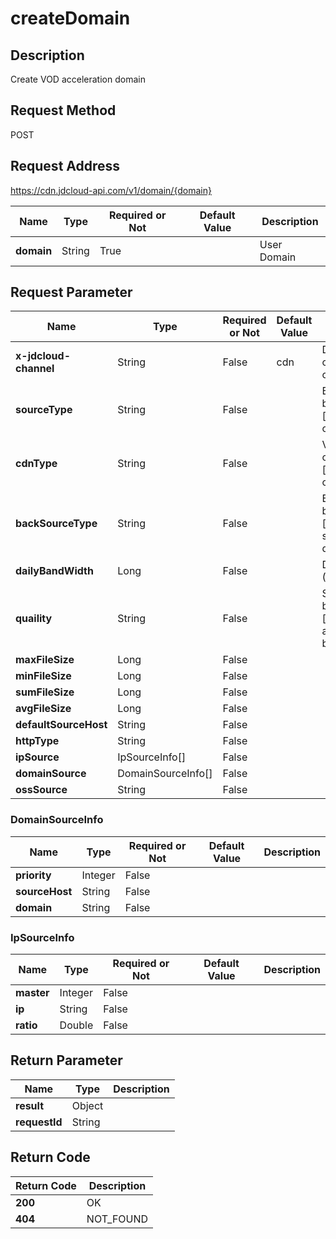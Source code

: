 # createDomain


## Description
Create VOD acceleration domain

## Request Method
POST

## Request Address
https://cdn.jdcloud-api.com/v1/domain/{domain}

|Name|Type|Required or Not|Default Value|Description|
|---|---|---|---|---|
|**domain**|String|True| |User Domain|

## Request Parameter
|Name|Type|Required or Not|Default Value|Description|
|---|---|---|---|---|
|**x-jdcloud-channel**|String|False|cdn|Domain source cdn/cdn, video cloud|
|**sourceType**|String|False| |Back-to-origin can be one of types [ips,domain,oss] only|
|**cdnType**|String|False| |VOD domain can be one of types [vod,download,web] only|
|**backSourceType**|String|False| |Back-to-origin can be one of methods [https,http] and shall be http by default|
|**dailyBandWidth**|Long|False| |Daily Bandwidth (Mbps)|
|**quaility**|String|False| |Service quality can be one of [good,general] only and shall be good by default|
|**maxFileSize**|Long|False| | |
|**minFileSize**|Long|False| | |
|**sumFileSize**|Long|False| | |
|**avgFileSize**|Long|False| | |
|**defaultSourceHost**|String|False| | |
|**httpType**|String|False| | |
|**ipSource**|IpSourceInfo[]|False| | |
|**domainSource**|DomainSourceInfo[]|False| | |
|**ossSource**|String|False| | |

### DomainSourceInfo
|Name|Type|Required or Not|Default Value|Description|
|---|---|---|---|---|
|**priority**|Integer|False| | |
|**sourceHost**|String|False| | |
|**domain**|String|False| | |
### IpSourceInfo
|Name|Type|Required or Not|Default Value|Description|
|---|---|---|---|---|
|**master**|Integer|False| | |
|**ip**|String|False| | |
|**ratio**|Double|False| | |

## Return Parameter
|Name|Type|Description|
|---|---|---|
|**result**|Object| |
|**requestId**|String| |


## Return Code
|Return Code|Description|
|---|---|
|**200**|OK|
|**404**|NOT_FOUND|
